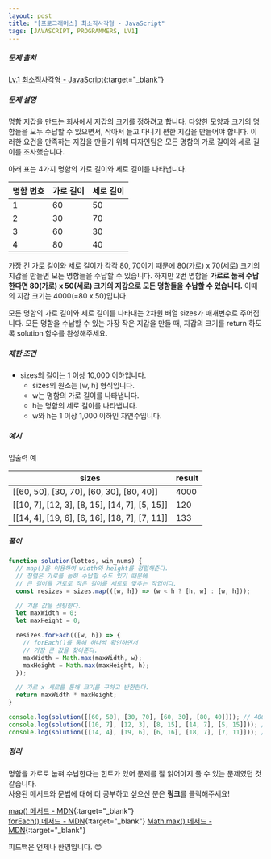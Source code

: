 ```yaml
---
layout: post
title: "[프로그래머스] 최소직사각형 - JavaScript"
tags: [JAVASCRIPT, PROGRAMMERS, LV1]
---
```


##### 문제 출처

[Lv.1 최소직사각형 - JavaScript](https://school.programmers.co.kr/learn/courses/30/lessons/86491?language=javascript){:target="\_blank"}

##### 문제 설명

명함 지갑을 만드는 회사에서 지갑의 크기를 정하려고 합니다. 다양한 모양과 크기의 명함들을 모두 수납할 수 있으면서, 작아서 들고 다니기 편한 지갑을 만들어야 합니다. 이러한 요건을 만족하는 지갑을 만들기 위해 디자인팀은 모든 명함의 가로 길이와 세로 길이를 조사했습니다.

아래 표는 4가지 명함의 가로 길이와 세로 길이를 나타냅니다.

| 명함 번호 | 가로 길이 | 세로 길이 |
| --------- | --------- | --------- |
| 1         | 60        | 50        |
| 2         | 30        | 70        |
| 3         | 60        | 30        |
| 4         | 80        | 40        |

가장 긴 가로 길이와 세로 길이가 각각 80, 70이기 때문에 80(가로) x 70(세로) 크기의 지갑을 만들면 모든 명함들을 수납할 수 있습니다. 하지만 2번 명함을 **가로로 눕혀 수납한다면 80(가로) x 50(세로) 크기의 지갑으로 모든 명함들을 수납할 수 있습니다.** 이때의 지갑 크기는 4000(=80 x 50)입니다.

모든 명함의 가로 길이와 세로 길이를 나타내는 2차원 배열 sizes가 매개변수로 주어집니다. 모든 명함을 수납할 수 있는 가장 작은 지갑을 만들 때, 지갑의 크기를 return 하도록 solution 함수를 완성해주세요.

##### 제한 조건

- sizes의 길이는 1 이상 10,000 이하입니다.
  - sizes의 원소는 [w, h] 형식입니다.
  - w는 명함의 가로 길이를 나타냅니다.
  - h는 명함의 세로 길이를 나타냅니다.
  - w와 h는 1 이상 1,000 이하인 자연수입니다.

##### 예시

입출력 예

| sizes                                         | result |
| --------------------------------------------- | ------ |
| [[60, 50], [30, 70], [60, 30], [80, 40]]      | 4000   |
| [[10, 7], [12, 3], [8, 15], [14, 7], [5, 15]] | 120    |
| [[14, 4], [19, 6], [6, 16], [18, 7], [7, 11]] | 133    |

##### 풀이

```javascript
function solution(lottos, win_nums) {
  // map()을 이용하여 width와 height를 정렬해준다.
  // 정렬은 가로를 눕혀 수납할 수도 있기 때문에
  // 큰 길이를 가로로 작은 길이를 세로로 맞추는 작업이다.
  const resizes = sizes.map(([w, h]) => (w < h ? [h, w] : [w, h]));

  // 기본 값을 셋팅한다.
  let maxWidth = 0;
  let maxHeight = 0;

  resizes.forEach(([w, h]) => {
    // forEach()를 통해 하나씩 확인하면서
    // 가장 큰 값을 찾아준다.
    maxWidth = Math.max(maxWidth, w);
    maxHeight = Math.max(maxHeight, h);
  });

  // 가로 x 세로를 통해 크기를 구하고 반환한다.
  return maxWidth * maxHeight;
}

console.log(solution([[60, 50], [30, 70], [60, 30], [80, 40]])); // 4000
console.log(solution([[10, 7], [12, 3], [8, 15], [14, 7], [5, 15]])); // 120
console.log(solution([[14, 4], [19, 6], [6, 16], [18, 7], [7, 11]])); // 133
```

##### 정리
명함을 가로로 눕혀 수납한다는 힌트가 있어 문제를 잘 읽어야지 풀 수 있는 문제였던 것 같습니다.<br />
사용된 메서드와 문법에 대해 더 공부하고 싶으신 분은 **링크**를 클릭해주세요!


[map() 메서드 - MDN](https://developer.mozilla.org/ko/docs/Web/JavaScript/Reference/Global_Objects/Array/map){:target="_blank"}<br />
[forEach() 메서드 - MDN](https://developer.mozilla.org/ko/docs/Web/JavaScript/Reference/Global_Objects/Array/forEach){:target="\_blank"}
[Math.max() 메서드 - MDN](https://developer.mozilla.org/ko/docs/Web/JavaScript/Reference/Global_Objects/Math/max){:target="\_blank"}<br />

피드백은 언제나 환영입니다. 😊
